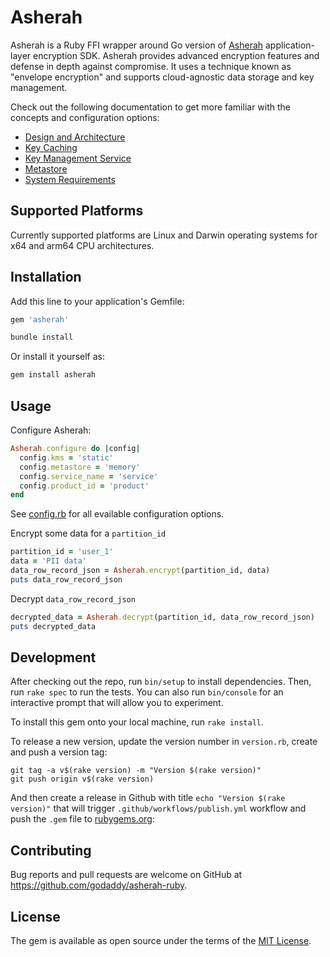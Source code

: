 # Asherah

Asherah is a Ruby FFI wrapper around Go version of [Asherah](https://github.com/godaddy/asherah) application-layer encryption SDK. Asherah provides advanced encryption features and defense in depth against compromise. It uses a technique known as "envelope encryption" and supports cloud-agnostic data storage and key management.

Check out the following documentation to get more familiar with the concepts and configuration options:

- [Design and Architecture](https://github.com/godaddy/asherah/blob/master/docs/DesignAndArchitecture.md)
- [Key Caching](https://github.com/godaddy/asherah/blob/master/docs/KeyCaching.md)
- [Key Management Service](https://github.com/godaddy/asherah/blob/master/docs/KeyManagementService.md)
- [Metastore](https://github.com/godaddy/asherah/blob/master/docs/Metastore.md)
- [System Requirements](https://github.com/godaddy/asherah/blob/master/docs/SystemRequirements.md)

## Supported Platforms

Currently supported platforms are Linux and Darwin operating systems for x64 and arm64 CPU architectures.

## Installation

Add this line to your application's Gemfile:

```ruby
gem 'asherah'
```

```bash
bundle install
```

Or install it yourself as:

```bash
gem install asherah
```

## Usage

Configure Asherah:

```ruby
Asherah.configure do |config|
  config.kms = 'static'
  config.metastore = 'memory'
  config.service_name = 'service'
  config.product_id = 'product'
end
```

See [config.rb](lib/asherah/config.rb) for all evailable configuration options.

Encrypt some data for a `partition_id`

```ruby
partition_id = 'user_1'
data = 'PII data'
data_row_record_json = Asherah.encrypt(partition_id, data)
puts data_row_record_json
```

Decrypt `data_row_record_json`

```ruby
decrypted_data = Asherah.decrypt(partition_id, data_row_record_json)
puts decrypted_data
```

## Development

After checking out the repo, run `bin/setup` to install dependencies. Then, run `rake spec` to run the tests. You can also run `bin/console` for an interactive prompt that will allow you to experiment.

To install this gem onto your local machine, run `rake install`.

To release a new version, update the version number in `version.rb`, create and push a version tag:

```
git tag -a v$(rake version) -m "Version $(rake version)"
git push origin v$(rake version)
```

And then create a release in Github with title `echo "Version $(rake version)"` that will trigger `.github/workflows/publish.yml` workflow and push the `.gem` file to [rubygems.org](https://rubygems.org):


## Contributing

Bug reports and pull requests are welcome on GitHub at https://github.com/godaddy/asherah-ruby.

## License

The gem is available as open source under the terms of the [MIT License](LICENSE.txt).

